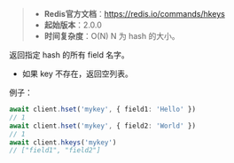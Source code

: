 > - **Redis官方文档**：https://redis.io/commands/hkeys
> - **起始版本**：2.0.0
> - **时间复杂度**：O(N) N 为 hash 的大小。

返回指定 hash 的所有 field 名字。

- 如果 key 不存在，返回空列表。

例子：

```typescript
await client.hset('mykey', { field1: 'Hello' })
// 1
await client.hset('mykey', { field2: 'World' })
// 1
await client.hkeys('mykey')
// ["field1", "field2"]
```
